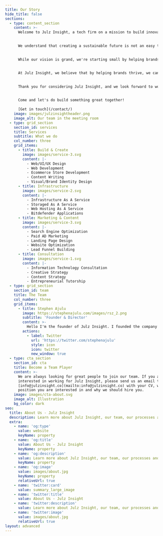 ```yaml
---
title: Our Story
hide_title: false
sections:
  - type: content_section
    content: >-
      Welcome to Julz Insight, a tech firm on a mission to build innovative and impactful products, brands, and solutions that have the potential of changing the world. Our vision is to create a sustainable and tech-empowered future, and we believe that addressing the pressing challenges facing humanity today is the key to achieving that goal.
      
      
      We understand that creating a sustainable future is not an easy task, but at Julz Insight, we believe that by bringing together a community of the brightest minds, we can reimagine what the future will look like in 20 to 30 years and build it today. Our team is committed to addressing these challenges head-on, and we're excited to be redefining the future now.
      
      
      While our vision is grand, we're starting small by helping brands thrive. Our team is focused on creating innovative solutions that allow brands to connect with their customers in new and exciting ways. We work closely with our clients to understand their needs and challenges, and we use our expertise in technology and sustainability to develop solutions that can help them succeed.
      
      
      At Julz Insight, we believe that by helping brands thrive, we can play a small but significant role in creating a sustainable future. We're committed to doing our part, and we're excited to see where this journey will take us. 
      
      
      Thank you for considering Julz Insight, and we look forward to working with you.
      
      
      Come and let's do build something great together!
      
      [Get in touch](/contact/)
    image: images/julzinsightheader.png
    image_alt: Our team in the meeting room
  - type: grid_section
    section_id: services
    title: Services
    subtitle: What we do
    col_number: three
    grid_items:
      - title: Build & Create
        image: images/service-3.svg
        content: |-
          - Web/UI/UX Design
          - Web Development
          - Ecommerce Store Development
          - Content Writing
          - Visual/Brand Identity Design
      - title: Infrastructure
        image: images/service-2.svg
        content: |-
          - Infrastructure As A Service
          - Storaged As A Service
          - Web Hosting As A Service
          - Bitdefender Applications
      - title: Marketing & Content
        image: images/service-3.svg
        content: |-
          - Search Engine Optimization
          - Paid AD Marketing
          - Landing Page Design
          - Website Optimization
          - Lead Funnel Building
      - title: Consultation
        image: images/service-1.svg
        content: |-
          - Information Technology Consultation
          - Creative Strategy
          - Content Strategy
          - Entrepreneurial Tutorship
  - type: grid_section
    section_id: team
    title: The Team
    col_number: three
    grid_items:
      - title: Stephen Ajulu
        image: https://stephenajulu.com/images/rsz_2.png
        subtitle: 'Founder & Director'
        content: >-
          Hello I'm the founder of Julz Insight. I founded the company with the ultimate goal of crafting impactful products, brands and solutions. It's nice to                       meet you.
        actions:
          - label: Twitter
            url: 'https://twitter.com/stephenajulu'
            style: icon
            icon: twitter
            new_window: true
  - type: cta_section
    section_id: cta
    title: Become a Team Player
    content: >-
      We are always looking for great people to join our team. If you are
      interested in working for Julz Insight, please send us an email to
      [info@julzinsight.co](mailto:info@julzinsight.co) with your CV, which
      position you are interested in and why we should hire you.
    image: images/cta-about.svg
    image_alt: Illustration
    bg_color: dark
seo:
  title: About Us - Julz Insight
  description: Learn more about Julz Insight, our team, our processes and more
  extra:
    - name: 'og:type'
      value: website
      keyName: property
    - name: 'og:title'
      value: About Us - Julz Insight
      keyName: property
    - name: 'og:description'
      value: Learn more about Julz Insight, our team, our processes and more
      keyName: property
    - name: 'og:image'
      value: images/about.jpg
      keyName: property
      relativeUrl: true
    - name: 'twitter:card'
      value: summary_large_image
    - name: 'twitter:title'
      value: About Us - Julz Insight
    - name: 'twitter:description'
      value: Learn more about Julz Insight, our team, our processes and more
    - name: 'twitter:image'
      value: images/about.jpg
      relativeUrl: true
layout: advanced
---
```

